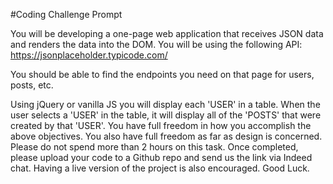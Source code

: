 #Coding Challenge Prompt

You will be developing a one-page web application that receives JSON data and renders the data into the DOM. You will be using the following API: https://jsonplaceholder.typicode.com/

You should be able to find the endpoints you need on that page for users, posts, etc.

Using jQuery or vanilla JS you will display each 'USER' in a table. When the user selects a 'USER' in the table, it will display all of the 'POSTS' that were created by that 'USER'. You have full freedom in how you accomplish the above objectives. You also have full freedom as far as design is concerned. Please do not spend more than 2 hours on this task. Once completed, please upload your code to a Github repo and send us the link via Indeed chat. Having a live version of the project is also encouraged. Good Luck.
